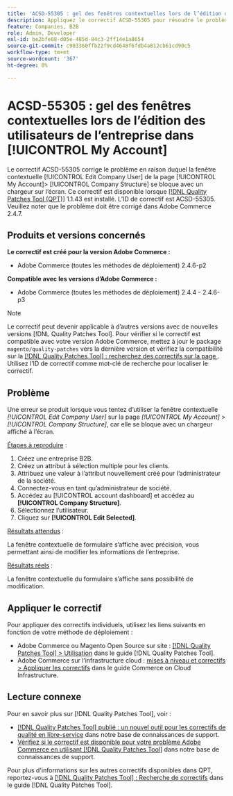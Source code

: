```yaml
---
title: 'ACSD-55305 : gel des fenêtres contextuelles lors de l’édition des utilisateurs de l’entreprise dans [!UICONTROL My Account]'
description: Appliquez le correctif ACSD-55305 pour résoudre le problème Adobe Commerce où la fenêtre contextuelle [!UICONTROL Edit Company User] sur la page [!UICONTROL My Account] &gt; [!UICONTROL Company Structure] se bloque avec un chargeur à l’écran.
feature: Companies, B2B
role: Admin, Developer
exl-id: be2bfe08-d05e-485d-84c3-2ff14e1a8654
source-git-commit: c903360ffb22f9cd4648f6fdb4a812cb61cd90c5
workflow-type: tm+mt
source-wordcount: '367'
ht-degree: 0%

---
```


# ACSD-55305 : gel des fenêtres contextuelles lors de l’édition des utilisateurs de l’entreprise dans [!UICONTROL My Account]

Le correctif ACSD-55305 corrige le problème en raison duquel la fenêtre contextuelle [!UICONTROL Edit Company User] de la page [!UICONTROL My Account]> [!UICONTROL Company Structure] se bloque avec un chargeur sur l’écran. Ce correctif est disponible lorsque [[!DNL Quality Patches Tool (QPT)]](/help/announcements/adobe-commerce-announcements/magento-quality-patches-released-new-tool-to-self-serve-quality-patches.md) 1.1.43 est installé. L’ID de correctif est ACSD-55305. Veuillez noter que le problème doit être corrigé dans Adobe Commerce 2.4.7.

## Produits et versions concernés

**Le correctif est créé pour la version Adobe Commerce :**

* Adobe Commerce (toutes les méthodes de déploiement) 2.4.6-p2

**Compatible avec les versions d’Adobe Commerce :**

* Adobe Commerce (toutes les méthodes de déploiement) 2.4.4 - 2.4.6-p3

>[!NOTE]
>
>Le correctif peut devenir applicable à d’autres versions avec de nouvelles versions [!DNL Quality Patches Tool]. Pour vérifier si le correctif est compatible avec votre version Adobe Commerce, mettez à jour le package `magento/quality-patches` vers la dernière version et vérifiez la compatibilité sur la [[!DNL Quality Patches Tool] : recherchez des correctifs sur la page ](https://experienceleague.adobe.com/tools/commerce-quality-patches/index.html). Utilisez l’ID de correctif comme mot-clé de recherche pour localiser le correctif.

## Problème

Une erreur se produit lorsque vous tentez d’utiliser la fenêtre contextuelle *[!UICONTROL Edit Company User]* sur la page *[!UICONTROL My Account]* > *[!UICONTROL Company Structure]*, car elle se bloque avec un chargeur affiché à l’écran.

<u>Étapes à reproduire</u> :

1. Créez une entreprise B2B.
1. Créez un attribut à sélection multiple pour les clients.
1. Attribuez une valeur à l’attribut nouvellement créé pour l’administrateur de la société.
1. Connectez-vous en tant qu’administrateur de société.
1. Accédez au [!UICONTROL account dashboard] et accédez au **[!UICONTROL Company Structure]**.
1. Sélectionnez l’utilisateur.
1. Cliquez sur **[!UICONTROL Edit Selected]**.

<u>Résultats attendus</u> :

La fenêtre contextuelle de formulaire s’affiche avec précision, vous permettant ainsi de modifier les informations de l’entreprise.

<u>Résultats réels</u> :

La fenêtre contextuelle du formulaire s’affiche sans possibilité de modification.

## Appliquer le correctif

Pour appliquer des correctifs individuels, utilisez les liens suivants en fonction de votre méthode de déploiement :

* Adobe Commerce ou Magento Open Source sur site : [[!DNL Quality Patches Tool] > Utilisation](https://experienceleague.adobe.com/docs/commerce-operations/tools/quality-patches-tool/usage.html) dans le guide [!DNL Quality Patches Tool].
* Adobe Commerce sur l’infrastructure cloud : [mises à niveau et correctifs > Appliquer les correctifs](https://experienceleague.adobe.com/docs/commerce-cloud-service/user-guide/develop/upgrade/apply-patches.html) dans le guide Commerce on Cloud Infrastructure.

## Lecture connexe

Pour en savoir plus sur [!DNL Quality Patches Tool], voir :

* [[!DNL Quality Patches Tool] publié : un nouvel outil pour les correctifs de qualité en libre-service](/help/announcements/adobe-commerce-announcements/magento-quality-patches-released-new-tool-to-self-serve-quality-patches.md) dans notre base de connaissances de support.
* [Vérifiez si le correctif est disponible pour votre problème Adobe Commerce en utilisant  [!DNL Quality Patches Tool]](/help/support-tools/patches-available-in-qpt-tool/check-patch-for-magento-issue-with-magento-quality-patches.md) dans notre base de connaissances de support.

Pour plus d&#39;informations sur les autres correctifs disponibles dans QPT, reportez-vous à [[!DNL Quality Patches Tool] : Recherche de correctifs](https://experienceleague.adobe.com/tools/commerce-quality-patches/index.html) dans le guide [!DNL Quality Patches Tool].
